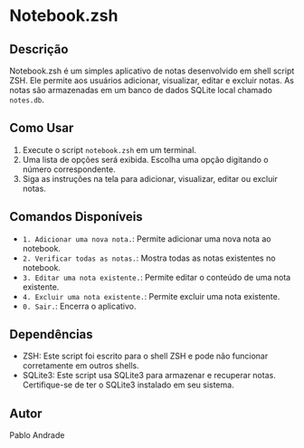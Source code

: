 # Notebook.zsh

## Descrição

Notebook.zsh é um simples aplicativo de notas desenvolvido em shell script ZSH. Ele permite aos usuários adicionar, visualizar, editar e excluir notas. As notas são armazenadas em um banco de dados SQLite local chamado `notes.db`.

## Como Usar

1. Execute o script `notebook.zsh` em um terminal.
2. Uma lista de opções será exibida. Escolha uma opção digitando o número correspondente.
3. Siga as instruções na tela para adicionar, visualizar, editar ou excluir notas.

## Comandos Disponíveis

- `1. Adicionar uma nova nota.`: Permite adicionar uma nova nota ao notebook.
- `2. Verificar todas as notas.`: Mostra todas as notas existentes no notebook.
- `3. Editar uma nota existente.`: Permite editar o conteúdo de uma nota existente.
- `4. Excluir uma nota existente.`: Permite excluir uma nota existente.
- `0. Sair.`: Encerra o aplicativo.

## Dependências

- ZSH: Este script foi escrito para o shell ZSH e pode não funcionar corretamente em outros shells.
- SQLite3: Este script usa SQLite3 para armazenar e recuperar notas. Certifique-se de ter o SQLite3 instalado em seu sistema.

## Autor

Pablo Andrade